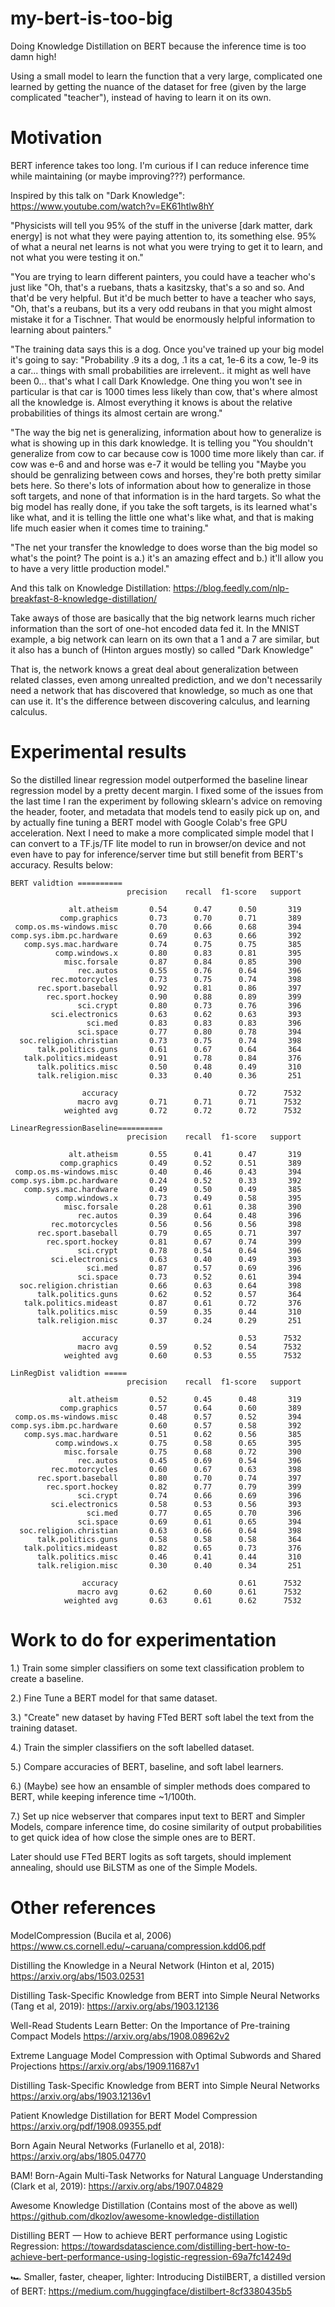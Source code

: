# my-bert-is-too-big
Doing Knowledge Distillation on BERT because the inference time is too damn high!

Using a small model to learn the function that a very large, complicated one learned by getting the nuance of the dataset for free (given by the large complicated "teacher"), instead of having to learn it on its own.


# Motivation
BERT inference takes too long. I'm curious if I can reduce inference time while maintaining (or maybe improving???) performance.

Inspired by this talk on "Dark Knowledge": https://www.youtube.com/watch?v=EK61htlw8hY

"Physicists will tell you 95% of the stuff in the universe [dark matter, dark energy] is not what they were paying attention to, its something else. 95% of what a neural net learns is not what you were trying to get it to learn, and not what you were testing it on."

"You are trying to learn different painters, you could have a teacher who's just like "Oh, that's a ruebans, thats a kasitzsky, that's a so and so. And that'd be very helpful. But it'd be much better to have a teacher who says, "Oh, that's a reubans, but its a very odd reubans in that you might almost mistake it for a Tischner. That would be enormously helpful information to learning about painters."

"The training data says this is a dog. Once you've trained up your big model it's going to say: "Probability .9 its a dog, .1 its a cat, 1e-6 its a cow, 1e-9 its a car... things with small probabilities are irrelevent.. it might as well have been 0... that's what I call Dark Knowledge. One thing you won't see in particular is that car is 1000 times less likely than cow, that's where almost all the knowledge is. Almost everything it knows is about the relative probabilities of things its almost certain are wrong."

"The way the big net is generalizing, information about how to generalize is what is showing up in this dark knowledge. It is telling you "You shouldn't generalize from cow to car because cow is 1000 time more likely than car. if cow was e-6 and and horse was e-7 it would be telling you "Maybe you should be genralizing between cows and horses, they're both pretty similar bets here. So there's lots of information about how to generalize in those soft targets, and none of that information is in the hard targets. So what the big model has really done, if you take the soft targets, is its learned what's like what, and it is telling the little one what's like what, and that is making life much easier when it comes time to training."

"The net your transfer the knowledge to does worse than the big model so what's the point? The point is a.) it's an amazing effect and b.) it'll allow you to have a very little production model."

And this talk on Knowledge Distillation: https://blog.feedly.com/nlp-breakfast-8-knowledge-distillation/

Take aways of those are basically that the big network learns much richer information than the sort of one-hot encoded data fed it.
In the MNIST example, a big network can learn on its own that a 1 and a 7 are similar, but it also has a bunch of (Hinton argues mostly) so called "Dark Knowledge"

That is, the network knows a great deal about generalization between related classes, even among unrealted prediction, and we don't necessarily need a network that has discovered that knowledge, so much as one that can use it. It's the difference between discovering calculus, and learning calculus.

# Experimental results
So the distilled linear regression model outperformed the baseline linear regression model by a pretty decent margin. I fixed some of the issues from the last time I ran the experiment by following sklearn's advice on removing the header, footer, and metadata that models tend to easily pick up on, and by actually fine tuning a BERT model with Google Colab's free GPU acceleration. Next I need to make a more complicated simple model that I can convert to a TF.js/TF lite model to run in browser/on device and not even have to pay for inference/server time but still benefit from BERT's accuracy.
Results below:

```
BERT validtion ==========
                          precision    recall  f1-score   support

             alt.atheism       0.54      0.47      0.50       319
           comp.graphics       0.73      0.70      0.71       389
 comp.os.ms-windows.misc       0.70      0.66      0.68       394
comp.sys.ibm.pc.hardware       0.69      0.63      0.66       392
   comp.sys.mac.hardware       0.74      0.75      0.75       385
          comp.windows.x       0.80      0.83      0.81       395
            misc.forsale       0.87      0.84      0.85       390
               rec.autos       0.55      0.76      0.64       396
         rec.motorcycles       0.73      0.75      0.74       398
      rec.sport.baseball       0.92      0.81      0.86       397
        rec.sport.hockey       0.90      0.88      0.89       399
               sci.crypt       0.80      0.73      0.76       396
         sci.electronics       0.63      0.62      0.63       393
                 sci.med       0.83      0.83      0.83       396
               sci.space       0.77      0.80      0.78       394
  soc.religion.christian       0.73      0.75      0.74       398
      talk.politics.guns       0.61      0.67      0.64       364
   talk.politics.mideast       0.91      0.78      0.84       376
      talk.politics.misc       0.50      0.48      0.49       310
      talk.religion.misc       0.33      0.40      0.36       251

                accuracy                           0.72      7532
               macro avg       0.71      0.71      0.71      7532
            weighted avg       0.72      0.72      0.72      7532
```
```
LinearRegressionBaseline==========
                          precision    recall  f1-score   support

             alt.atheism       0.55      0.41      0.47       319
           comp.graphics       0.49      0.52      0.51       389
 comp.os.ms-windows.misc       0.40      0.46      0.43       394
comp.sys.ibm.pc.hardware       0.24      0.52      0.33       392
   comp.sys.mac.hardware       0.49      0.50      0.49       385
          comp.windows.x       0.73      0.49      0.58       395
            misc.forsale       0.28      0.61      0.38       390
               rec.autos       0.39      0.64      0.48       396
         rec.motorcycles       0.56      0.56      0.56       398
      rec.sport.baseball       0.79      0.65      0.71       397
        rec.sport.hockey       0.81      0.67      0.74       399
               sci.crypt       0.78      0.54      0.64       396
         sci.electronics       0.63      0.40      0.49       393
                 sci.med       0.87      0.57      0.69       396
               sci.space       0.73      0.52      0.61       394
  soc.religion.christian       0.66      0.63      0.64       398
      talk.politics.guns       0.62      0.52      0.57       364
   talk.politics.mideast       0.87      0.61      0.72       376
      talk.politics.misc       0.59      0.35      0.44       310
      talk.religion.misc       0.37      0.24      0.29       251

                accuracy                           0.53      7532
               macro avg       0.59      0.52      0.54      7532
            weighted avg       0.60      0.53      0.55      7532
```
```
LinRegDist validtion =====
                          precision    recall  f1-score   support

             alt.atheism       0.52      0.45      0.48       319
           comp.graphics       0.57      0.64      0.60       389
 comp.os.ms-windows.misc       0.48      0.57      0.52       394
comp.sys.ibm.pc.hardware       0.60      0.57      0.58       392
   comp.sys.mac.hardware       0.51      0.62      0.56       385
          comp.windows.x       0.75      0.58      0.65       395
            misc.forsale       0.75      0.68      0.72       390
               rec.autos       0.45      0.69      0.54       396
         rec.motorcycles       0.60      0.67      0.63       398
      rec.sport.baseball       0.80      0.70      0.74       397
        rec.sport.hockey       0.82      0.77      0.79       399
               sci.crypt       0.74      0.66      0.69       396
         sci.electronics       0.58      0.53      0.56       393
                 sci.med       0.77      0.65      0.70       396
               sci.space       0.69      0.61      0.65       394
  soc.religion.christian       0.63      0.66      0.64       398
      talk.politics.guns       0.58      0.58      0.58       364
   talk.politics.mideast       0.82      0.65      0.73       376
      talk.politics.misc       0.46      0.41      0.44       310
      talk.religion.misc       0.30      0.40      0.34       251

                accuracy                           0.61      7532
               macro avg       0.62      0.60      0.61      7532
            weighted avg       0.63      0.61      0.62      7532
```

# Work to do for experimentation
1.) Train some simpler classifiers on some text classification problem to create a baseline.

2.) Fine Tune a BERT model for that same dataset.

3.) "Create" new dataset by having FTed BERT soft label the text from the training dataset.

4.) Train the simpler classifiers on the soft labelled dataset.

5.) Compare accuracies of BERT, baseline, and soft label learners.

6.) (Maybe) see how an ensamble of simpler methods does compared to BERT, while keeping inference time ~1/100th.

7.) Set up nice webserver that compares input text to BERT and Simpler Models, compare inference time, do cosine similarity of output probabilities to get quick idea of how close the simple ones are to BERT.

Later should use FTed BERT logits as soft targets, should implement annealing, should use BiLSTM as one of the Simple Models.

# Other references
ModelCompression (Bucila et al, 2006)
https://www.cs.cornell.edu/~caruana/compression.kdd06.pdf

Distilling the Knowledge in a Neural Network (Hinton et al, 2015)
https://arxiv.org/abs/1503.02531

Distilling Task-Specific Knowledge from BERT into Simple Neural Networks (Tang et al, 2019):
https://arxiv.org/abs/1903.12136

Well-Read Students Learn Better: On the Importance of Pre-training Compact Models
https://arxiv.org/abs/1908.08962v2

Extreme Language Model Compression with Optimal Subwords and Shared Projections
https://arxiv.org/abs/1909.11687v1

Distilling Task-Specific Knowledge from BERT into Simple Neural Networks
https://arxiv.org/abs/1903.12136v1

Patient Knowledge Distillation for BERT Model Compression
https://arxiv.org/pdf/1908.09355.pdf

Born Again Neural Networks (Furlanello et al, 2018):
https://arxiv.org/abs/1805.04770

BAM! Born-Again Multi-Task Networks for Natural Language Understanding (Clark et al, 2019):
https://arxiv.org/abs/1907.04829

Awesome Knowledge Distillation (Contains most of the above as well)
https://github.com/dkozlov/awesome-knowledge-distillation

Distilling BERT — How to achieve BERT performance using Logistic Regression:
https://towardsdatascience.com/distilling-bert-how-to-achieve-bert-performance-using-logistic-regression-69a7fc14249d

🏎 Smaller, faster, cheaper, lighter: Introducing DistilBERT, a distilled version of BERT:
https://medium.com/huggingface/distilbert-8cf3380435b5

